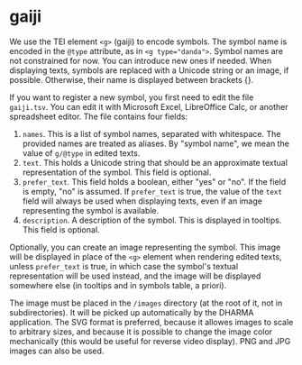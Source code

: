 # gaiji

We use the TEI element `<g>` (gaiji) to encode symbols. The symbol name is
encoded in the `@type` attribute, as in `<g type="danda">`. Symbol names are
not constrained for now. You can introduce new ones if needed. When displaying
texts, symbols are replaced with a Unicode string or an image, if possible.
Otherwise, their name is displayed between brackets {}.

If you want to register a new symbol, you first need to edit the file
`gaiji.tsv`. You can edit it with Microsoft Excel, LibreOffice Calc, or another
spreadsheet editor. The file contains four fields:

1. `names`. This is a list of symbol names, separated with whitespace. The
   provided names are treated as aliases. By "symbol name", we mean the value
   of `g/@type` in edited texts.
2. `text`. This holds a Unicode string that should be an approximate
   textual representation of the symbol. This field is optional.
3. `prefer_text`. This field holds a boolean, either "yes" or "no". If the
   field is empty, "no" is assumed. If `prefer_text` is true, the value of the
   `text` field will always be used when displaying texts, even if an image
   representing the symbol is available.
4. `description`. A description of the symbol. This is displayed in
   tooltips. This field is optional.

Optionally, you can create an image representing the symbol. This image will be
displayed in place of the `<g>` element when rendering edited texts, unless
`prefer_text` is true, in which case the symbol's textual representation will
be used instead, and the image will be displayed somewhere else (in tooltips
and in symbols table, a priori).

The image must be placed in the `/images` directory (at the root of it, not in
subdirectories). It will be picked up automatically by the DHARMA application.
The SVG format is preferred, because it allowes images to scale to arbitrary
sizes, and because it is possible to change the image color mechanically (this
would be useful for reverse video display). PNG and JPG images can also be
used.
